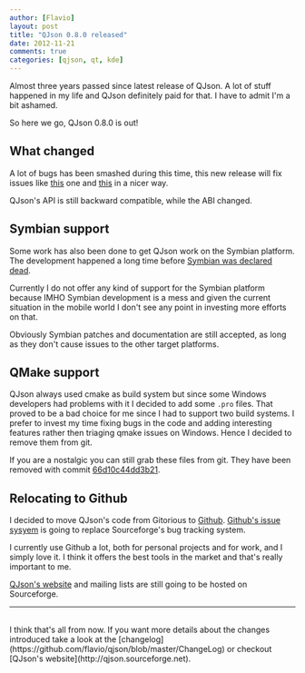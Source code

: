```yaml
---
author: [Flavio]
layout: post
title: "QJson 0.8.0 released"
date: 2012-11-21
comments: true
categories: [qjson, qt, kde]
---
```


Almost three years passed since latest release of QJson.
A lot of stuff happened in my life and QJson definitely paid for that.
I have to admit I'm a bit ashamed.

So here we go, QJson 0.8.0 is out!

## What changed

A lot of bugs has been smashed during this time, this new release will fix
issues like [this](https://bugs.gentoo.org/show_bug.cgi?id=428256) one and
[this](http://bugs.debian.org/cgi-bin/bugreport.cgi?bug=687537) in a nicer way.

QJson's API is still backward compatible, while the ABI changed.

## Symbian support

Some work has also been done to get QJson work on the Symbian platform. The
development happened a long time before [Symbian was declared dead](http://www.wired.com/business/2011/02/nokia-burning-platform/all/).

Currently I do not offer any kind of support for the Symbian platform because
IMHO Symbian development is a mess and given the current situation in the mobile
world I don't see any point in investing more efforts on that.

Obviously Symbian patches and documentation are still accepted, as long as they
don't cause issues to the other target platforms.

## QMake support

QJson always used cmake as build system but since some Windows developers
had problems with it I decided to add some `.pro` files. That proved to be a
bad choice for me since I had to support two build systems. I prefer to invest
my time fixing bugs in the code and adding interesting features rather then
triaging qmake issues on Windows. Hence I decided to remove them from git.

If you are a nostalgic you can still grab these files from git. They
have been removed with commit [66d10c44dd3b21](https://github.com/flavio/qjson/commit/66d10c44dd3b21d693933f320c32b3c9a175a693).

## Relocating to Github

I decided to move QJson's code from Gitorious to [Github](https://github.com/flavio/qjson).
[Github's issue sysyem](https://github.com/flavio/qjson/issues) is going to replace Sourceforge's bug tracking system.

I currently use Github a lot, both for personal projects and for work, and I simply love it.
I think it offers the best tools in the market and that's really important to me.

[QJson's website](http://qjson.sourceforge.net) and mailing lists are still going to be hosted on Sourceforge.

<hr>
<br>
I think that's all from now. If you want more details about the changes introduced
take a look at the [changelog](https://github.com/flavio/qjson/blob/master/ChangeLog)
or checkout [QJson's website](http://qjson.sourceforge.net).

